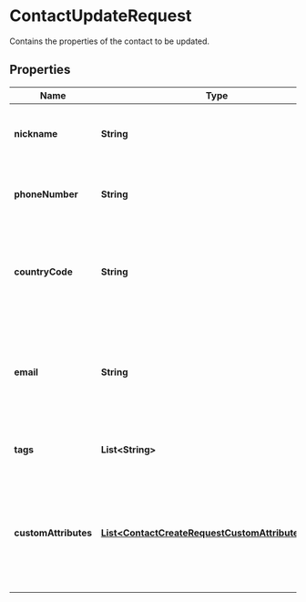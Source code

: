 

# ContactUpdateRequest

Contains the properties of the contact to be updated.

## Properties

| Name | Type | Description | Notes |
|------------ | ------------- | ------------- | -------------|
|**nickname** | **String** | Contact&#39;s nickname. Maximum length: 250 characters. |  [optional] |
|**phoneNumber** | **String** | Unique Phone number in [E.164](https://en.wikipedia.org/wiki/E.164) format. |  [optional] |
|**countryCode** | **String** | Two-letter country abbreviation. See [ISO 3166-1 alpha-2 country code](https://en.wikipedia.org/wiki/ISO_3166-1_alpha-2). |  [optional] |
|**email** | **String** | The contact&#39;s email address. If present, the email address must be unique. |  [optional] |
|**tags** | **List&lt;String&gt;** | Contact&#39;s tags. Maximum items: 50. |  [optional] |
|**customAttributes** | [**List&lt;ContactCreateRequestCustomAttributesInner&gt;**](ContactCreateRequestCustomAttributesInner.md) | Contact&#39;s custom attributes. If present (i.e., not &#x60;null&#x60;), all previous attributes of this contact will be replaced. |  [optional] |



